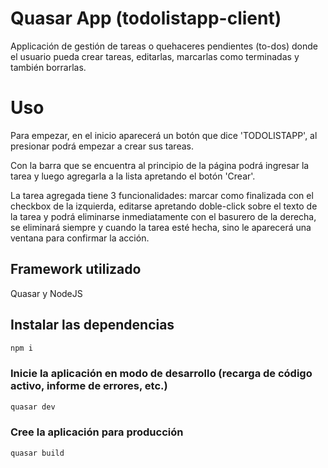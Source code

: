 # Quasar App (todolistapp-client)

Applicación de gestión de tareas o quehaceres pendientes (to-dos) donde el usuario pueda crear tareas, editarlas, marcarlas como terminadas y también borrarlas.

# Uso

Para empezar, en el inicio aparecerá un botón que dice 'TODOLISTAPP', al presionar podrá empezar a crear sus tareas.

Con la barra que se encuentra al principio de la página podrá ingresar la tarea y luego agregarla a la lista apretando el botón 'Crear'.

La tarea agregada tiene 3 funcionalidades: marcar como finalizada con el checkbox de la izquierda, editarse apretando doble-click sobre el texto de la tarea y podrá eliminarse inmediatamente con el basurero de la derecha, se eliminará siempre y cuando la tarea esté hecha, sino le aparecerá una ventana para confirmar la acción.

## Framework utilizado
Quasar y NodeJS

## Instalar las dependencias
```bash
npm i
```

### Inicie la aplicación en modo de desarrollo (recarga de código activo, informe de errores, etc.)
```bash
quasar dev
```

### Cree la aplicación para producción

```bash
quasar build
```